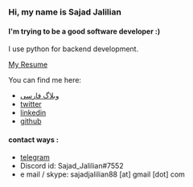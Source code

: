 ### Hi, my name is Sajad Jalilian
#### I'm trying to be a good software developer :)
I use python for backend development.


[My Resume](https://github.com/SajadJalilian/Sajad_Jalilian_CV/blob/master/Sajad_Jalilian_CV.pdf)

You can find me here:
- [وبلاگ فارسی](https://virgool.io/@SajadJ)
- [twitter](https://twitter.com/Sajad_Jalilian)
- [linkedin](https://linkedin.com/in/sajadjalilian)
- [github](https://github.com/SajadJalilian)

#### contact ways :
- [telegram](https://t.me/sajadjalilian)
- Discord id: Sajad_Jalilian#7552
- e mail / skype: sajadjalilian88 [at] gmail [dot] com
